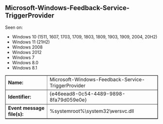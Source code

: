 ## Microsoft-Windows-Feedback-Service-TriggerProvider

Seen on:
* Windows 10 (1511, 1607, 1703, 1709, 1803, 1809, 1903, 1909, 2004, 20H2)
* Windows 11 (21H2)
* Windows 2008
* Windows 2012
* Windows 7
* Windows 8.0
* Windows 8.1

<table border="1" class="docutils">
  <tbody>
    <tr>
      <td><b>Name:</b></td>
      <td>Microsoft-Windows-Feedback-Service-TriggerProvider</td>
    </tr>
    <tr>
      <td><b>Identifier:</b></td>
      <td>{e46eead8-0c54-4489-9898-8fa79d059e0e}</td>
    </tr>
    <tr>
      <td><b>Event message file(s):</b></td>
      <td>%systemroot%\system32\wersvc.dll</td>
    </tr>
  </tbody>
</table>

&nbsp;

